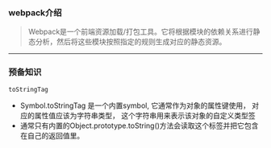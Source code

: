 ### webpack介绍
> Webpack是一个前端资源加载/打包工具。它将根据模块的依赖关系进行静态分析，然后将这些模块按照指定的规则生成对应的静态资源。

---

### 预备知识

`toStringTag`

- Symbol.toStringTag 是一个内置symbol, 它通常作为对象的属性键使用， 对应的属性值应该为字符串类型， 这个字符串用来表示该对象的自定义类型签
- 通常只有内置的Object.prototype.toString()方法会读取这个标签并把它包含在自己的返回值里。
